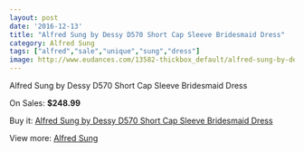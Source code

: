 ```yaml
---
layout: post
date: '2016-12-13'
title: "Alfred Sung by Dessy D570 Short Cap Sleeve Bridesmaid Dress"
category: Alfred Sung
tags: ["alfred","sale","unique","sung","dress"]
image: http://www.eudances.com/13582-thickbox_default/alfred-sung-by-dessy-d570-short-cap-sleeve-bridesmaid-dress.jpg
---
```

Alfred Sung by Dessy D570 Short Cap Sleeve Bridesmaid Dress

On Sales: **$248.99**
<a href="https://www.eudances.com/en/alfred-sung/4095-alfred-sung-by-dessy-d570-short-cap-sleeve-bridesmaid-dress.html"><amp-img layout="responsive" width="600" height="600" src="//www.eudances.com/13582-thickbox_default/alfred-sung-by-dessy-d570-short-cap-sleeve-bridesmaid-dress.jpg" alt="Alfred Sung by Dessy D570 Short Cap Sleeve Bridesmaid Dress 0" /></a>
<a href="https://www.eudances.com/en/alfred-sung/4095-alfred-sung-by-dessy-d570-short-cap-sleeve-bridesmaid-dress.html"><amp-img layout="responsive" width="600" height="600" src="//www.eudances.com/13583-thickbox_default/alfred-sung-by-dessy-d570-short-cap-sleeve-bridesmaid-dress.jpg" alt="Alfred Sung by Dessy D570 Short Cap Sleeve Bridesmaid Dress 1" /></a>
<a href="https://www.eudances.com/en/alfred-sung/4095-alfred-sung-by-dessy-d570-short-cap-sleeve-bridesmaid-dress.html"><amp-img layout="responsive" width="600" height="600" src="//www.eudances.com/13584-thickbox_default/alfred-sung-by-dessy-d570-short-cap-sleeve-bridesmaid-dress.jpg" alt="Alfred Sung by Dessy D570 Short Cap Sleeve Bridesmaid Dress 2" /></a>
<a href="https://www.eudances.com/en/alfred-sung/4095-alfred-sung-by-dessy-d570-short-cap-sleeve-bridesmaid-dress.html"><amp-img layout="responsive" width="600" height="600" src="//www.eudances.com/13585-thickbox_default/alfred-sung-by-dessy-d570-short-cap-sleeve-bridesmaid-dress.jpg" alt="Alfred Sung by Dessy D570 Short Cap Sleeve Bridesmaid Dress 3" /></a>

Buy it: [Alfred Sung by Dessy D570 Short Cap Sleeve Bridesmaid Dress](https://www.eudances.com/en/alfred-sung/4095-alfred-sung-by-dessy-d570-short-cap-sleeve-bridesmaid-dress.html "Alfred Sung by Dessy D570 Short Cap Sleeve Bridesmaid Dress")

View more: [Alfred Sung](https://www.eudances.com/en/52-alfred-sung "Alfred Sung")